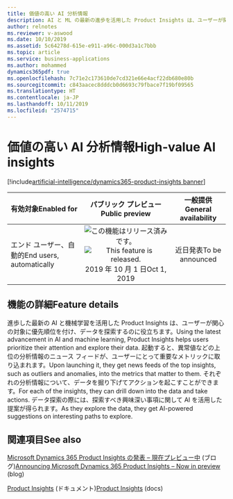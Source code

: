 ```yaml
---
title: 価値の高い AI 分析情報
description: AI と ML の最新の進歩を活用した Product Insights は、ユーザーが関心の対象に優先順位を付け、データを探索するのに役立ちます。 起動すると、異常値などの上位の分析情報のニュース フィードが、ユーザーにとって重要なメトリックに取り込まれます。 それぞれの分析情報について、データを掘り下げてアクションを起こすことができます。 データ探索の際には、探索すべき興味深い事項に関して AI を活用した提案が得られます。
author: relnotes
ms.reviewer: v-aswood
ms.date: 10/10/2019
ms.assetid: 5c64278d-615e-e911-a96c-000d3a1c7bbb
ms.topic: article
ms.service: business-applications
ms.author: mohammed
dynamics365pdf: true
ms.openlocfilehash: 7c71e2c173610de7cd321e66e4acf22db680e80b
ms.sourcegitcommit: c843aacec8dddcb0d6693c79fbace7f19bf09565
ms.translationtype: HT
ms.contentlocale: ja-JP
ms.lasthandoff: 10/11/2019
ms.locfileid: "2574715"
---
```

# <a name="high-value-ai-insights"></a><span data-ttu-id="10179-106">価値の高い AI 分析情報</span><span class="sxs-lookup"><span data-stu-id="10179-106">High-value AI insights</span></span>
[!include[artificial-intelligence/dynamics365-product-insights banner](../includes/artificial-intelligence/dynamics365-product-insights.md)]

| <span data-ttu-id="10179-107">有効対象</span><span class="sxs-lookup"><span data-stu-id="10179-107">Enabled for</span></span>    |  <span data-ttu-id="10179-108">パブリック プレビュー</span><span class="sxs-lookup"><span data-stu-id="10179-108">Public preview</span></span> | <span data-ttu-id="10179-109">一般提供</span><span class="sxs-lookup"><span data-stu-id="10179-109">General availability</span></span> | 
| ---------- | :----------: |:----------: |
|<span data-ttu-id="10179-110">エンド ユーザー、自動的</span><span class="sxs-lookup"><span data-stu-id="10179-110">End users, automatically</span></span>|<span data-ttu-id="10179-111">![この機能はリリース済みです。](/dynamics365-release-plan/media/green-checkmark.png "この機能はリリース済みです。")</span><span class="sxs-lookup"><span data-stu-id="10179-111">![This feature is released.](/dynamics365-release-plan/media/green-checkmark.png "This feature is released.")</span></span> <span data-ttu-id="10179-112">2019 年 10 月 1 日</span><span class="sxs-lookup"><span data-stu-id="10179-112">Oct 1, 2019</span></span>| <span data-ttu-id="10179-113">近日発表</span><span class="sxs-lookup"><span data-stu-id="10179-113">To be announced</span></span>|






## <a name="feature-details"></a><span data-ttu-id="10179-114">機能の詳細</span><span class="sxs-lookup"><span data-stu-id="10179-114">Feature details</span></span>
<!--feature detail start -->
<span data-ttu-id="10179-115">進歩した最新の AI と機械学習を活用した Product Insights は、ユーザーが関心の対象に優先順位を付け、データを探索するのに役立ちます。</span><span class="sxs-lookup"><span data-stu-id="10179-115">Using the latest advancement in AI and machine learning, Product Insights helps users prioritize their attention and explore their data.</span></span> <span data-ttu-id="10179-116">起動すると、異常値などの上位の分析情報のニュース フィードが、ユーザーにとって重要なメトリックに取り込まれます。</span><span class="sxs-lookup"><span data-stu-id="10179-116">Upon launching it, they get news feeds of the top insights, such as outliers and anomalies, into the metrics that matter to them.</span></span> <span data-ttu-id="10179-117">それぞれの分析情報について、データを掘り下げてアクションを起こすことができます。</span><span class="sxs-lookup"><span data-stu-id="10179-117">For each of the insights, they can drill down into the data and take actions.</span></span> <span data-ttu-id="10179-118">データ探索の際には、探索すべき興味深い事項に関して AI を活用した提案が得られます。</span><span class="sxs-lookup"><span data-stu-id="10179-118">As they explore the data, they get AI-powered suggestions on interesting paths to explore.</span></span>
<!--feature detail end -->










## <a name="see-also"></a><span data-ttu-id="10179-119">関連項目</span><span class="sxs-lookup"><span data-stu-id="10179-119">See also</span></span>

<span data-ttu-id="10179-120">[Microsoft Dynamics 365 Product Insights の発表 – 現在プレビュー中](https://cloudblogs.microsoft.com/dynamics365/bdm/2019/10/02/announcing-microsoft-dynamics-365-product-insights-now-in-preview/) (ブログ)</span><span class="sxs-lookup"><span data-stu-id="10179-120">[Announcing Microsoft Dynamics 365 Product Insights – Now in preview](https://cloudblogs.microsoft.com/dynamics365/bdm/2019/10/02/announcing-microsoft-dynamics-365-product-insights-now-in-preview/) (blog)</span></span>

<span data-ttu-id="10179-121">[Product Insights](https://docs.microsoft.com/dynamics365/product-insights/) (ドキュメント)</span><span class="sxs-lookup"><span data-stu-id="10179-121">[Product Insights](https://docs.microsoft.com/dynamics365/product-insights/) (docs)</span></span>
